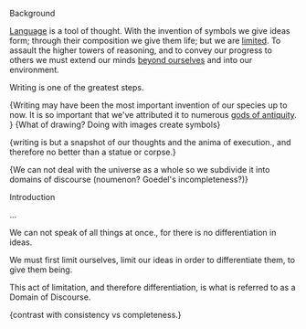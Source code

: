 Background

[Language](http://www.jsoftware.com/papers/tot.htm) is a tool of thought. With the invention of symbols we give ideas form; through their composition we give them life; but we are [limited](https://en.wikipedia.org/wiki/The_Magical_Number_Seven,_Plus_or_Minus_Two). To assault the higher towers of reasoning, and to convey our progress to others we must extend our minds [beyond ourselves](https://en.wikipedia.org/wiki/Extended_cognition) and into our environment.

Writing is one of the greatest steps.

{Writing may have been the most important invention of our species up to now. It is so important that we've attributed it to numerous [gods of antiquity](http://etc.ancient.eu/education/the-divine-gift-of-writing/). } {What of drawing? Doing with images create symbols}

{writing is but a snapshot of our thoughts and the anima of execution., and therefore no better than a statue or corpse.}


 {We can not deal with the universe as a whole so we subdivide it into domains of discourse (noumenon? Goedel's incompleteness?)}

Introduction

…

We can not speak of all things at once., for there is no differentiation in ideas.

We must first limit ourselves, limit our ideas in order to differentiate them, to give them being.

This act of limitation, and therefore differentiation, is what is referred to as a Domain of Discourse.


{contrast with consistency vs completeness.}
